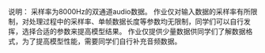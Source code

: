 说明：
	采样率为8000Hz的双通道audio数据。
	作业仅对输入数据的采样率有所限制，对处理过程中的采样率、单帧数据长度等参数均无限制，同学们可以自行发挥，选择合适的参数来提高模型结果。
	作业仅提供少量数据供同学们了解数据格式，为了提高模型性能，需要同学们自行补充音频数据。